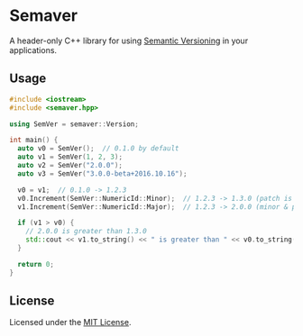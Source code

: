# Semaver

A header-only C++ library for using [Semantic Versioning](https://semver.org) in your applications.

## Usage

```cpp
#include <iostream>
#include <semaver.hpp>

using SemVer = semaver::Version;

int main() {
  auto v0 = SemVer();  // 0.1.0 by default
  auto v1 = SemVer(1, 2, 3);
  auto v2 = SemVer("2.0.0");
  auto v3 = SemVer("3.0.0-beta+2016.10.16");

  v0 = v1;  // 0.1.0 -> 1.2.3
  v0.Increment(SemVer::NumericId::Minor);  // 1.2.3 -> 1.3.0 (patch is reset to 0)
  v1.Increment(SemVer::NumericId::Major);  // 1.2.3 -> 2.0.0 (minor & patch are reset to 0)

  if (v1 > v0) {
    // 2.0.0 is greater than 1.3.0
    std::cout << v1.to_string() << " is greater than " << v0.to_string() << "\n";
  }

  return 0;
}

```

## License

Licensed under the [MIT License](https://opensource.org/licenses/MIT).
